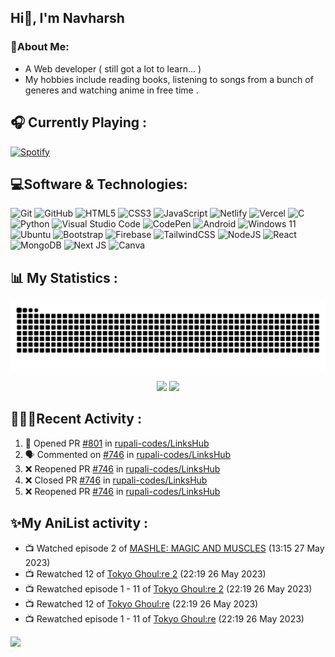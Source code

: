 ## Hi👋, I'm Navharsh


### 📝About Me:

- A Web developer ( still got a lot to learn... )
- My hobbies include reading books, listening to songs from a bunch of generes and watching anime in free time .

## 🎧 Currently Playing :
  [![Spotify](https://nav-spotify.vercel.app/api/spotify?background_color=0d1117&border_color=ffffff)](https://open.spotify.com/user/chwmd7jiqjx7cqlnc1rfzri7s)


## 💻Software & Technologies:
![Git](https://img.shields.io/badge/git-%23F05033.svg?style=for-the-badge&logo=git&logoColor=white)
![GitHub](https://img.shields.io/badge/GITHUB-181717?style=for-the-badge&logo=github&logoColor=white)
![HTML5](https://img.shields.io/badge/html5-%23E34F26.svg?style=for-the-badge&logo=html5&logoColor=white)
![CSS3](https://img.shields.io/badge/css3-%231572B6.svg?style=for-the-badge&logo=css3&logoColor=white)
![JavaScript](https://img.shields.io/badge/javascript-%23323330.svg?style=for-the-badge&logo=javascript&logoColor=%23F7DF1E)
![Netlify](https://img.shields.io/badge/netlify-%23000000.svg?style=for-the-badge&logo=netlify&logoColor=#00C7B7)
![Vercel](https://img.shields.io/badge/vercel-%23000000.svg?style=for-the-badge&logo=vercel&logoColor=white)
![C](https://img.shields.io/badge/c-%2300599C.svg?style=for-the-badge&logo=c%2B%2B&logoColor=white)
![Python](https://img.shields.io/badge/python-3670A0?style=for-the-badge&logo=python&logoColor=ffdd54)
![Visual Studio Code](https://img.shields.io/badge/VISUAL--STUDIO--CODE-007ACC?style=for-the-badge&logo=visual-studio-code&logoColor=white)
![CodePen](https://img.shields.io/badge/CodePen-white?style=for-the-badge&logo=codepen&logoColor=black)
![Android](https://img.shields.io/badge/Android-3DDC84?style=for-the-badge&logo=android&logoColor=white)
![Windows 11](https://img.shields.io/badge/Windows-0078D6?style=for-the-badge&logo=windows&logoColor=white)
![Ubuntu](https://img.shields.io/badge/Ubuntu-E95420?style=for-the-badge&logo=ubuntu&logoColor=white)
![Bootstrap](https://img.shields.io/badge/bootstrap-%23563D7C.svg?style=for-the-badge&logo=bootstrap&logoColor=white)
![Firebase](https://img.shields.io/badge/Firebase-039BE5?style=for-the-badge&logo=Firebase&logoColor=white)
![TailwindCSS](https://img.shields.io/badge/tailwindcss-%2338B2AC.svg?style=for-the-badge&logo=tailwind-css&logoColor=white)
![NodeJS](https://img.shields.io/badge/node.js-6DA55F?style=for-the-badge&logo=node.js&logoColor=white)
![React](https://img.shields.io/badge/react-%2320232a.svg?style=for-the-badge&logo=react&logoColor=%2361DAFB)
![MongoDB](https://img.shields.io/badge/MongoDB-%234ea94b.svg?style=for-the-badge&logo=mongodb&logoColor=white)
![Next JS](https://img.shields.io/badge/Next-black?style=for-the-badge&logo=next.js&logoColor=white)
![Canva](https://img.shields.io/badge/Canva-%2300C4CC.svg?style=for-the-badge&logo=Canva&logoColor=white)
  


## 📊 My Statistics :

<div align="center"> <img src="https://raw.githubusercontent.com/navharsh/navharsh/output/github-contribution-grid-snake-dark.svg" /></div>

  <p align="center">
  <img height="50%" width="auto" src ="https://github-readme-stats-pearl-rho.vercel.app/api?username=navharsh&show_icons=true&count_private=true&theme=darcula&hide_border=true&hide=issues,contribs&bg_color=00000000&&cache_seconds=3600">
  <img height="50%" width="auto" src ="https://github-readme-stats-pearl-rho.vercel.app/api/top-langs/?username=navharsh&layout=compact&hide_border=true&theme=darcula&bg_color=00000000&langs_count=6">
</p>



## 🧑🏻‍💻Recent Activity :

<!--START_SECTION:activity-->
1. 💪 Opened PR [#801](https://github.com/rupali-codes/LinksHub/pull/801) in [rupali-codes/LinksHub](https://github.com/rupali-codes/LinksHub)
2. 🗣 Commented on [#746](https://github.com/rupali-codes/LinksHub/issues/746) in [rupali-codes/LinksHub](https://github.com/rupali-codes/LinksHub)
3. ❌ Reopened PR [#746](https://github.com/rupali-codes/LinksHub/pull/746) in [rupali-codes/LinksHub](https://github.com/rupali-codes/LinksHub)
4. ❌ Closed PR [#746](https://github.com/rupali-codes/LinksHub/pull/746) in [rupali-codes/LinksHub](https://github.com/rupali-codes/LinksHub)
5. ❌ Reopened PR [#746](https://github.com/rupali-codes/LinksHub/pull/746) in [rupali-codes/LinksHub](https://github.com/rupali-codes/LinksHub)
<!--END_SECTION:activity-->



## ✨My AniList activity :

<!-- ANILIST_ACTIVITY:start -->

-   📺 Watched episode 2 of [MASHLE: MAGIC AND MUSCLES](https://anilist.co/anime/151801) (13:15 27 May 2023)
-   📺 Rewatched 12 of [Tokyo Ghoul:re 2](https://anilist.co/anime/102351) (22:19 26 May 2023)
-   📺 Rewatched episode 1 - 11 of [Tokyo Ghoul:re 2](https://anilist.co/anime/102351) (22:19 26 May 2023)
-   📺 Rewatched 12 of [Tokyo Ghoul:re](https://anilist.co/anime/100240) (22:19 26 May 2023)
-   📺 Rewatched episode 1 - 11 of [Tokyo Ghoul:re](https://anilist.co/anime/100240) (22:19 26 May 2023)

<!-- ANILIST_ACTIVITY:end -->

[![](https://visitcount.itsvg.in/api?id=navharsh&label=Profile%20Views&color=12&icon=2&pretty=true)](https://visitcount.itsvg.in)
